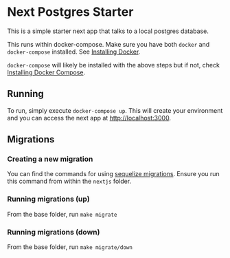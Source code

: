 # Next Postgres Starter

This is a simple starter next app that talks to a local postgres database.

This runs within docker-compose. Make sure you have both `docker` and `docker-compose` installed. See [Installing Docker](https://docs.docker.com/engine/install/).

`docker-compose` will likely be installed with the above steps but if not, check [Installing Docker Compose](https://docs.docker.com/compose/install/).

## Running

To run, simply execute `docker-compose up`. This will create your environment and you can access the next app at [http://localhost:3000](http://localhost:3000).

## Migrations

### Creating a new migration

You can find the commands for using [sequelize migrations](https://sequelize.org/docs/v6/other-topics/migrations/). Ensure you run this command from within the `nextjs` folder.

### Running migrations (up)

From the base folder, run `make migrate`

### Running migrations (down)

From the base folder, run `make migrate/down`